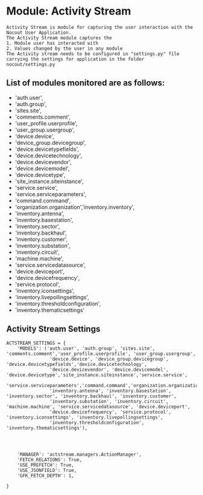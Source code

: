 Module: Activity Stream
===

```
Activity Stream is module for capturing the user interaction with the Nocout User Application.
The Activity Stream module captures the 
1. Module user has interacted with
2. Values changed by the user in any module
The Activity stream needs to be configured in "settings.py" file carrying the settings for application in the folder
nocout/settings.py
```

List of modules monitored are as follows:
---

 - 'auth.user',
 - 'auth.group',
 - 'sites.site',
 - 'comments.comment',
 - 'user_profile.userprofile',
 - 'user_group.usergroup',
 - 'device.device',
 - 'device_group.devicegroup',
 - 'device.devicetypefields',
 - 'device.devicetechnology',
 - 'device.devicevendor',
 - 'device.devicemodel',
 - 'device.devicetype',
 - 'site_instance.siteinstance',
 - 'service.service',
 - 'service.serviceparameters',
 - 'command.command',
 - 'organization.organization','inventory.inventory',
 - 'inventory.antenna',
 - 'inventory.basestation',
 - 'inventory.sector',
 - 'inventory.backhaul',
 - 'inventory.customer',
 - 'inventory.substation',
 - 'inventory.circuit',
 - 'machine.machine',
 - 'service.servicedatasource',
 - 'device.deviceport',
 - 'device.devicefrequency',
 - 'service.protocol',
 - 'inventory.iconsettings',
 - 'inventory.livepollingsettings',
 - 'inventory.thresholdconfiguration',
 - 'inventory.thematicsettings'


Activity Stream Settings
---

```
ACTSTREAM_SETTINGS = {
    'MODELS': ('auth.user', 'auth.group', 'sites.site', 'comments.comment','user_profile.userprofile', 'user_group.usergroup',
                'device.device', 'device_group.devicegroup', 'device.devicetypefields','device.devicetechnology',
                'device.devicevendor', 'device.devicemodel', 'device.devicetype','site_instance.siteinstance','service.service',
                'service.serviceparameters','command.command','organization.organization','inventory.inventory',
                'inventory.antenna', 'inventory.basestation', 'inventory.sector', 'inventory.backhaul', 'inventory.customer',
                'inventory.substation', 'inventory.circuit', 'machine.machine', 'service.servicedatasource', 'device.deviceport',
                'device.devicefrequency', 'service.protocol', 'inventory.iconsettings', 'inventory.livepollingsettings',
                'inventory.thresholdconfiguration', 'inventory.thematicsettings'),




    'MANAGER': 'actstream.managers.ActionManager',
    'FETCH_RELATIONS': True,
    'USE_PREFETCH': True,
    'USE_JSONFIELD': True,
    'GFK_FETCH_DEPTH': 1,

}
```
